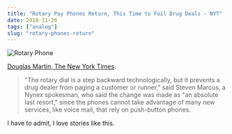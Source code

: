 ```yaml
---
title: "Rotary Pay Phones Return, This Time to Foil Drug Deals - NYT"
date: 2018-11-26
tags: ["analog"]
slug: "rotary-phones-return"
---
```


![Rotary Phone](/img/2018/2018-11-26_rotary.jpg)

[Douglas Martin, The New York Times](https://www.nytimes.com/1994/01/10/nyregion/rotary-pay-phones-return-this-time-to-foil-drug-deals.html):

> "The rotary dial is a step backward technologically, but it prevents a drug dealer from paging a customer or runner," said Steven Marcus, a Nynex spokesman, who said the change was made as "an absolute last resort," since the phones cannot take advantage of many new services, like voice mail, that rely on push-button phones.

I have to admit, I love stories like this.
